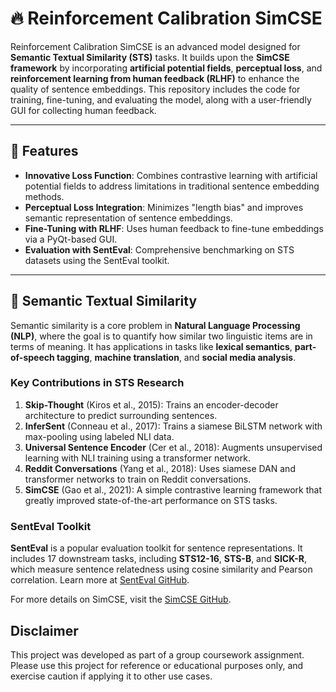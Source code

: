 # 🔥 Reinforcement Calibration SimCSE

Reinforcement Calibration SimCSE is an advanced model designed for **Semantic Textual Similarity (STS)** tasks. It builds upon the **SimCSE framework** by incorporating **artificial potential fields**, **perceptual loss**, and **reinforcement learning from human feedback (RLHF)** to enhance the quality of sentence embeddings. This repository includes the code for training, fine-tuning, and evaluating the model, along with a user-friendly GUI for collecting human feedback.

---

## 🚀 Features

- **Innovative Loss Function**: Combines contrastive learning with artificial potential fields to address limitations in traditional sentence embedding methods.
- **Perceptual Loss Integration**: Minimizes "length bias" and improves semantic representation of sentence embeddings.
- **Fine-Tuning with RLHF**: Uses human feedback to fine-tune embeddings via a PyQt-based GUI.
- **Evaluation with SentEval**: Comprehensive benchmarking on STS datasets using the SentEval toolkit.

---

## 📖 Semantic Textual Similarity

Semantic similarity is a core problem in **Natural Language Processing (NLP)**, where the goal is to quantify how similar two linguistic items are in terms of meaning. It has applications in tasks like **lexical semantics**, **part-of-speech tagging**, **machine translation**, and **social media analysis**.

### Key Contributions in STS Research

1. **Skip-Thought** (Kiros et al., 2015): Trains an encoder-decoder architecture to predict surrounding sentences.
2. **InferSent** (Conneau et al., 2017): Trains a siamese BiLSTM network with max-pooling using labeled NLI data.
3. **Universal Sentence Encoder** (Cer et al., 2018): Augments unsupervised learning with NLI training using a transformer network.
4. **Reddit Conversations** (Yang et al., 2018): Uses siamese DAN and transformer networks to train on Reddit conversations.
5. **SimCSE** (Gao et al., 2021): A simple contrastive learning framework that greatly improved state-of-the-art performance on STS tasks.

### SentEval Toolkit

**SentEval** is a popular evaluation toolkit for sentence representations. It includes 17 downstream tasks, including **STS12-16**, **STS-B**, and **SICK-R**, which measure sentence relatedness using cosine similarity and Pearson correlation. Learn more at [SentEval GitHub](https://github.com/facebookresearch/SentEval).

For more details on SimCSE, visit the [SimCSE GitHub](https://github.com/princeton-nlp/SimCSE).

## Disclaimer

This project was developed as part of a group coursework assignment. Please use this project for reference or educational purposes only, and exercise caution if applying it to other use cases.
